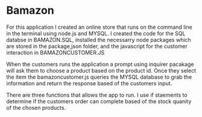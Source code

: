 # Bamazon
For this application  I created an online store that runs on the command line in the terminal using node.js and MYSQL. I created the code for the SQL databse in BAMAZON.SQL, installed the necessarry node packages which are stored in the package,json folder, and the javascript for the customer interaction in BAMAZONCUSTOMER.JS

When the customers runs the application a prompt using inquirer pacakage will ask them to choose a product based on the product id. Once they select the item the bamazoncustomer.js queries the MYSQL database to grab the information and return the response based of the customers input.

There are three functions that allows the app to run. I use if staements to determine if the customers order can complete based of the stock quanity of the chosen products. 